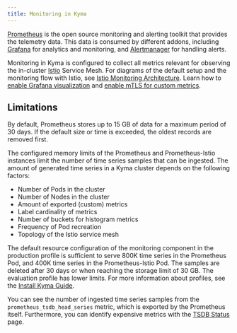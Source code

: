 ```yaml
---
title: Monitoring in Kyma
---
```


[Prometheus](https://prometheus.io/) is the open source monitoring and alerting toolkit that provides the telemetry data. This data is consumed by different addons, including [Grafana](https://grafana.com/) for analytics and monitoring, and [Alertmanager](https://prometheus.io/docs/alerting/alertmanager/) for handling alerts.

Monitoring in Kyma is configured to collect all metrics relevant for observing the in-cluster [Istio](https://istio.io/latest/docs/concepts/observability/) Service Mesh. For diagrams of the default setup and the monitoring flow with Istio, see [Istio Monitoring Architecture](../../../05-technical-reference/00-architecture/obsv-01-architecture-monitoring-istio.md). Learn how to [enable Grafana visualization](../../../04-operation-guides/operations/obsv-03-enable-grafana-for-istio.md) and [enable mTLS for custom metrics](../../../04-operation-guides/operations/obsv-04-enable-mtls-istio). 

## Limitations

By default, Prometheus stores up to 15 GB of data for a maximum period of 30 days. If the default size or time is exceeded, the oldest records are removed first.

The configured memory limits of the Prometheus and Prometheus-Istio instances limit the number of time series samples that can be ingested. The amount of generated time series in a Kyma cluster depends on the following factors:

* Number of Pods in the cluster
* Number of Nodes in the cluster
* Amount of exported (custom) metrics
* Label cardinality of metrics
* Number of buckets for histogram metrics
* Frequency of Pod recreation
* Topology of the Istio service mesh

The default resource configuration of the monitoring component in the production profile is sufficient to serve 800K time series in the Prometheus Pod, and 400K time series in the Prometheus-Istio Pod. The samples are deleted after 30 days or when reaching the storage limit of 30 GB. The evaluation profile has lower limits. For more information about profiles, see the [Install Kyma Guide](../../04-operation-guides/operations/02-install-kyma.md#choose-resource-consumption).

You can see the number of ingested time series samples from the `prometheus_tsdb_head_series` metric, which is exported by the Prometheus itself. Furthermore, you can identify expensive metrics with the [TSDB Status](http://localhost:9090/tsdb-status) page.
